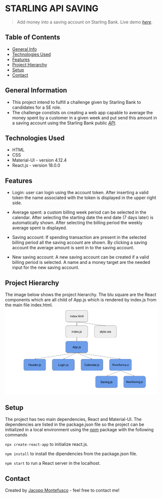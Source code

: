 # STARLING API SAVING
> Add money into a saving account on Starling Bank.
> Live demo [_here_](https://98ubuo.csb.app/).

## Table of Contents
* [General Info](#general-information)
* [Technologies Used](#technologies-used)
* [Features](#features)
* [Project Hierarchy](#progect-hierarchy)
* [Setup](#setup)
* [Contact](#contact)


## General Information
- This project intend to fulfill a challenge given by Starling Bank to candidates for a SE role.
- The challenge constists on creating a web app capable to average the money spent by a customer in a given week and put send this amount in a saving account using the Starling Bank public [_API_](https://developer.starlingbank.com/docs).


## Technologies Used
- HTML 
- CSS
- Material-UI - version 4.12.4
- React.js - version 18.0.0


## Features
- Login: 
user can login using the account token. After inserting a valid token the name associated with the token is displayed in the upper right side.

- Average spent: 
a custom billing week period can be selected in the calendar. After selecting the starting date the end date (7 days later) is automatically shown.
After selecting the billing period the weekly average spent is displayed.    

- Saving account:
If spending transaction are present in the selected billing period all the saving account are shown. By clicking a saving account the average amount is sent in to the saving account.

- New saving account: 
A new saving account can be created if a valid billing period is selected. A name and a money target are the needed input for the new saving account.


## Project Hierarchy
The image below shows the project hierarchy. The blu square are the React components which are all child of App.js which is rendered by index.js from the main file index.html. 
![progect-hierarchy](./hierarchy.png)


## Setup
The project has two main dependencies, React and Material-UI. The dependencies are listed in the package.json file so the project can be initialized in a local environment using the [_npm_](https://docs.npmjs.com/getting-started) package with the following commands

`npx create-react-app` to initialize react.js.

`npm install` to install the dipendencies from the package.json file.

`npm start` to run a React server in the localhost.

## Contact
Created by [Jacopo Montefusco](montefuscojacopo@gmail.com) - feel free to contact me!